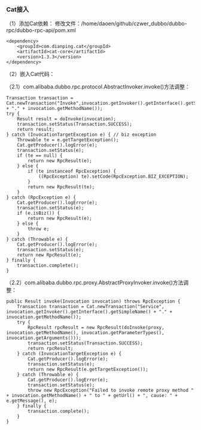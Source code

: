 ### Cat接入

（1）添加Cat依赖： 修改文件：/home/daoen/github/czwer_dubbo/dubbo-rpc/dubbo-rpc-api/pom.xml

    <dependency>
        <groupId>com.dianping.cat</groupId>
        <artifactId>cat-core</artifactId>
        <version>1.3.3</version>
    </dependency>


（2）嵌入Cat代码：

（2.1）com.alibaba.dubbo.rpc.protocol.AbstractInvoker.invoke()方法调整：

    Transaction transaction = Cat.newTransaction("Invoke",invocation.getInvoker().getInterface().getSimpleName() + "." + invocation.getMethodName());
    try {
        Result result = doInvoke(invocation);
        transaction.setStatus(Transaction.SUCCESS);
        return result;
    } catch (InvocationTargetException e) { // biz exception
        Throwable te = e.getTargetException();
        Cat.getProducer().logError(e);
        transaction.setStatus(e);
        if (te == null) {
            return new RpcResult(e);
        } else {
            if (te instanceof RpcException) {
                ((RpcException) te).setCode(RpcException.BIZ_EXCEPTION);
            }
            return new RpcResult(te);
        }
    } catch (RpcException e) {
        Cat.getProducer().logError(e);
        transaction.setStatus(e);
        if (e.isBiz()) {
            return new RpcResult(e);
        } else {
            throw e;
        }
    } catch (Throwable e) {
        Cat.getProducer().logError(e);
        transaction.setStatus(e);
        return new RpcResult(e);
    } finally {
        transaction.complete();
    }

（2.2）com.alibaba.dubbo.rpc.proxy.AbstractProxyInvoker.invoke()方法调整：

    public Result invoke(Invocation invocation) throws RpcException {
        Transaction transaction = Cat.newTransaction("Service", invocation.getInvoker().getInterface().getSimpleName() + "." + invocation.getMethodName());
        try {
            RpcResult rpcResult = new RpcResult(doInvoke(proxy, invocation.getMethodName(), invocation.getParameterTypes(), invocation.getArguments()));
            transaction.setStatus(Transaction.SUCCESS);
            return rpcResult;
        } catch (InvocationTargetException e) {
            Cat.getProducer().logError(e);
            transaction.setStatus(e);
            return new RpcResult(e.getTargetException());
        } catch (Throwable e) {
            Cat.getProducer().logError(e);
            transaction.setStatus(e);
            throw new RpcException("Failed to invoke remote proxy method " + invocation.getMethodName() + " to " + getUrl() + ", cause: " + e.getMessage(), e);
        } finally {
            transaction.complete();
        }
    }